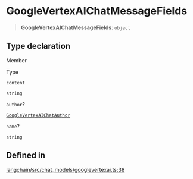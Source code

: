 GoogleVertexAIChatMessageFields
===============================

> **GoogleVertexAIChatMessageFields**: `object`

Type declaration[](#type-declaration "Direct link to Type declaration")
------------------------------------------------------------------------

Member

Type

`content`

`string`

`author`?

[`GoogleVertexAIChatAuthor`](/docs/api/chat_models_googlevertexai/types/GoogleVertexAIChatAuthor)

`name`?

`string`

Defined in[](#defined-in "Direct link to Defined in")
------------------------------------------------------

[langchain/src/chat\_models/googlevertexai.ts:38](https://github.com/hwchase17/langchainjs/blob/1c1274d/langchain/src/chat_models/googlevertexai.ts#L38)